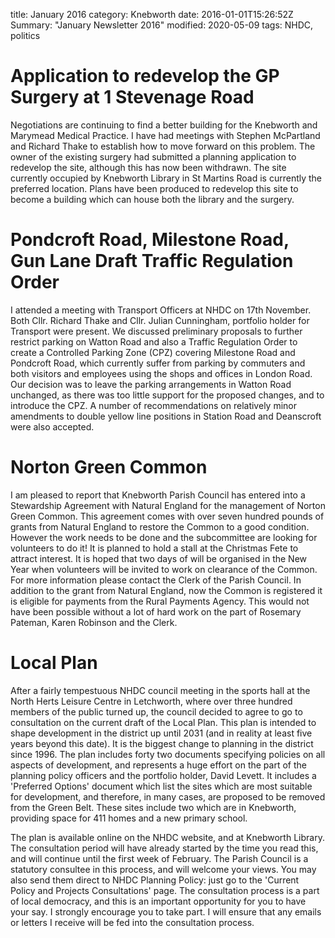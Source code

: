 title: January 2016
category: Knebworth
date: 2016-01-01T15:26:52Z
Summary: "January Newsletter 2016"
modified: 2020-05-09
tags: NHDC, politics

# Application to redevelop the GP Surgery at 1 Stevenage Road
Negotiations are continuing to find a better building for the Knebworth and Marymead Medical Practice. I have had meetings with Stephen McPartland and Richard Thake to establish how to move forward on this problem. The owner of the existing surgery had submitted a planning application to redevelop the site, although this has now been withdrawn. The site currently occupied by Knebworth Library in St Martins Road is currently the preferred location. Plans have been produced to redevelop this site to become a building which can house both the library and the surgery. 
# Pondcroft Road, Milestone Road, Gun Lane Draft Traffic Regulation Order
 
I attended a meeting with Transport Officers at NHDC on 17th November. Both Cllr. Richard Thake and Cllr. Julian Cunningham, portfolio holder for Transport were present. We discussed preliminary proposals to further restrict parking on Watton Road and also a Traffic Regulation Order to create a Controlled Parking Zone (CPZ) covering Milestone Road and Pondcroft Road, which currently suffer from parking by commuters and both visitors and employees using the shops and offices in London Road.
Our decision was to leave the parking arrangements in Watton Road unchanged, as there was too little support for the proposed changes, and to introduce the CPZ. A number of recommendations on relatively minor amendments to double yellow line positions in Station Road and Deanscroft were also accepted.


# Norton Green Common
 
I am pleased to report that Knebworth Parish Council has entered into a Stewardship Agreement with Natural England for the management of Norton Green Common. This agreement comes with over seven hundred pounds of grants from Natural England to restore the Common to a good condition. However the work needs to be done and the subcommittee are looking for volunteers to do it\! It is planned to hold a stall at the Christmas Fete to attract interest. It is hoped that two days of will be organised in the New Year when volunteers will be invited to work on clearance of the Common. For more information please contact the Clerk of the Parish Council. In addition to the grant from Natural England, now the Common is registered it is eligible for payments from the Rural Payments Agency. This would not have been possible without a lot of hard work on the part of Rosemary Pateman, Karen Robinson and the Clerk.


# Local Plan


After a fairly tempestuous NHDC council meeting in the sports hall at the North Herts Leisure Centre in Letchworth, where over three hundred members of the public turned up, the council decided to agree to go to consultation on the current draft of the Local Plan. This plan is intended to shape development in the district up until 2031 (and in reality at least five years beyond this date). It is the biggest change to planning in the district since 1996. The plan includes forty two documents specifying policies on all aspects of development, and represents a huge effort on the part of the planning policy officers and the portfolio holder, David Levett. It includes a 'Preferred Options' document which list the sites which are most suitable for development, and therefore, in many cases, are proposed to be removed from the Green Belt. These sites include two which are in Knebworth, providing space for 411 homes and a new primary school.


The plan is available online on the NHDC website, and at Knebworth Library. The consultation period will have already started by the time you read this, and will continue until the first week of February. The Parish Council is a statutory consultee in this process, and will welcome your views. You may also send them direct to NHDC Planning Policy: just go to the 'Current Policy and Projects Consultations' page.
The consultation process is a part of local democracy, and this is an important opportunity for you to have your say. I strongly encourage you to take part. I will ensure that any emails or letters I receive will be fed into the consultation process. 
